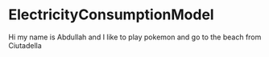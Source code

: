 # ElectricityConsumptionModel

Hi my name is Abdullah and I like to play pokemon and go to the beach from Ciutadella
